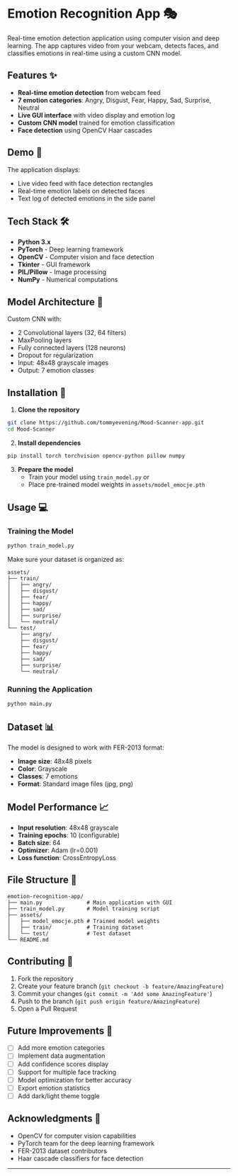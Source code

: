 # Emotion Recognition App 🎭

Real-time emotion detection application using computer vision and deep learning. The app captures video from your webcam, detects faces, and classifies emotions in real-time using a custom CNN model.

## Features ✨

- **Real-time emotion detection** from webcam feed
- **7 emotion categories**: Angry, Disgust, Fear, Happy, Sad, Surprise, Neutral
- **Live GUI interface** with video display and emotion log
- **Custom CNN model** trained for emotion classification
- **Face detection** using OpenCV Haar cascades

## Demo 📸

The application displays:
- Live video feed with face detection rectangles
- Real-time emotion labels on detected faces
- Text log of detected emotions in the side panel

## Tech Stack 🛠️

- **Python 3.x**
- **PyTorch** - Deep learning framework
- **OpenCV** - Computer vision and face detection
- **Tkinter** - GUI framework
- **PIL/Pillow** - Image processing
- **NumPy** - Numerical computations

## Model Architecture 🧠

Custom CNN with:
- 2 Convolutional layers (32, 64 filters)
- MaxPooling layers
- Fully connected layers (128 neurons)
- Dropout for regularization
- Input: 48x48 grayscale images
- Output: 7 emotion classes

## Installation 🚀

1. **Clone the repository**
```bash
git clone https://github.com/tommyevening/Mood-Scanner-app.git
cd Mood-Scanner
```

2. **Install dependencies**
```bash
pip install torch torchvision opencv-python pillow numpy
```

3. **Prepare the model**
   - Train your model using `train_model.py` or
   - Place pre-trained model weights in `assets/model_emocje.pth`

## Usage 💻

### Training the Model
```bash
python train_model.py
```
Make sure your dataset is organized as:
```
assets/
├── train/
│   ├── angry/
│   ├── disgust/
│   ├── fear/
│   ├── happy/
│   ├── sad/
│   ├── surprise/
│   └── neutral/
└── test/
    ├── angry/
    ├── disgust/
    ├── fear/
    ├── happy/
    ├── sad/
    ├── surprise/
    └── neutral/
```

### Running the Application
```bash
python main.py
```

## Dataset 📊

The model is designed to work with FER-2013 format:
- **Image size**: 48x48 pixels
- **Color**: Grayscale
- **Classes**: 7 emotions
- **Format**: Standard image files (jpg, png)

## Model Performance 📈

- **Input resolution**: 48x48 grayscale
- **Training epochs**: 10 (configurable)
- **Batch size**: 64
- **Optimizer**: Adam (lr=0.001)
- **Loss function**: CrossEntropyLoss

## File Structure 📁

```
emotion-recognition-app/
├── main.py              # Main application with GUI
├── train_model.py       # Model training script
├── assets/
│   ├── model_emocje.pth # Trained model weights
│   ├── train/           # Training dataset
│   └── test/            # Test dataset
└── README.md
```

## Contributing 🤝

1. Fork the repository
2. Create your feature branch (`git checkout -b feature/AmazingFeature`)
3. Commit your changes (`git commit -m 'Add some AmazingFeature'`)
4. Push to the branch (`git push origin feature/AmazingFeature`)
5. Open a Pull Request

## Future Improvements 🔮

- [ ] Add more emotion categories
- [ ] Implement data augmentation
- [ ] Add confidence scores display
- [ ] Support for multiple face tracking
- [ ] Model optimization for better accuracy
- [ ] Export emotion statistics
- [ ] Add dark/light theme toggle

## Acknowledgments 🙏

- OpenCV for computer vision capabilities
- PyTorch team for the deep learning framework
- FER-2013 dataset contributors
- Haar cascade classifiers for face detection

---
